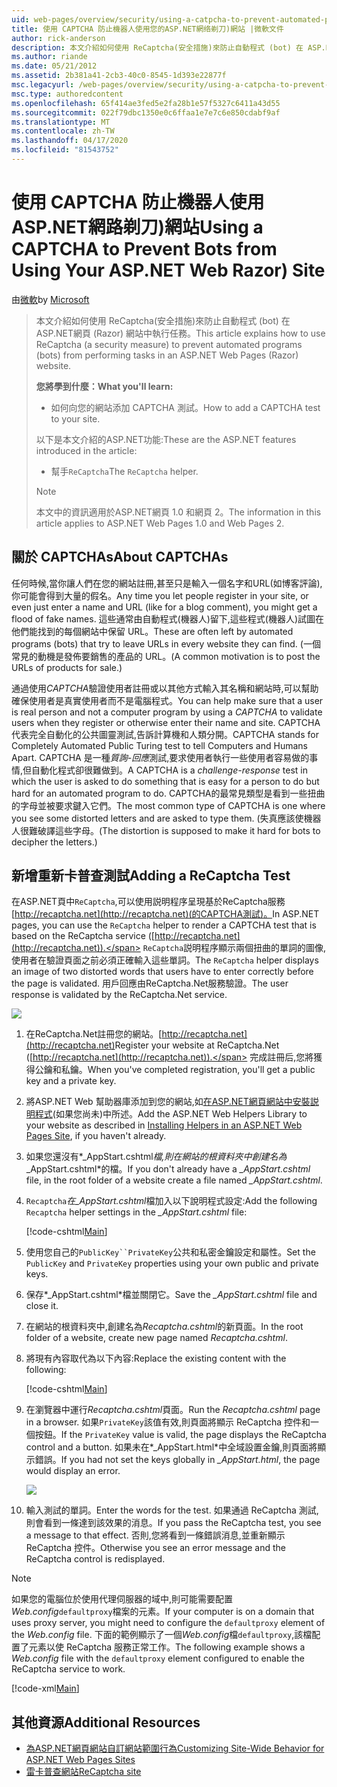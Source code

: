 ```yaml
---
uid: web-pages/overview/security/using-a-catpcha-to-prevent-automated-programs-bots-from-using-your-aspnet-web-site
title: 使用 CAPTCHA 防止機器人使用您的ASP.NET網络剃刀)網站 |微軟文件
author: rick-anderson
description: 本文介紹如何使用 ReCaptcha(安全措施)來防止自動程式 (bot) 在 ASP.NET 網頁 (Razor) 中執行任務...
ms.author: riande
ms.date: 05/21/2012
ms.assetid: 2b381a41-2cb3-40c0-8545-1d393e22877f
msc.legacyurl: /web-pages/overview/security/using-a-catpcha-to-prevent-automated-programs-bots-from-using-your-aspnet-web-site
msc.type: authoredcontent
ms.openlocfilehash: 65f414ae3fed5e2fa28b1e57f5327c6411a43d55
ms.sourcegitcommit: 022f79dbc1350e0c6ffaa1e7e7c6e850cdabf9af
ms.translationtype: MT
ms.contentlocale: zh-TW
ms.lasthandoff: 04/17/2020
ms.locfileid: "81543752"
---
```

# <a name="using-a-captcha-to-prevent-bots-from-using-your-aspnet-web-razor-site"></a><span data-ttu-id="3e917-103">使用 CAPTCHA 防止機器人使用ASP.NET網路剃刀)網站</span><span class="sxs-lookup"><span data-stu-id="3e917-103">Using a CAPTCHA to Prevent Bots from Using Your ASP.NET Web Razor) Site</span></span>

<span data-ttu-id="3e917-104">由[微軟](https://github.com/microsoft)</span><span class="sxs-lookup"><span data-stu-id="3e917-104">by [Microsoft](https://github.com/microsoft)</span></span>

> <span data-ttu-id="3e917-105">本文介紹如何使用 ReCaptcha(安全措施)來防止自動程式 (bot) 在ASP.NET網頁 (Razor) 網站中執行任務。</span><span class="sxs-lookup"><span data-stu-id="3e917-105">This article explains how to use ReCaptcha (a security measure) to prevent automated programs (bots) from performing tasks in an ASP.NET Web Pages (Razor) website.</span></span>
> 
> <span data-ttu-id="3e917-106">**您將學到什麼：**</span><span class="sxs-lookup"><span data-stu-id="3e917-106">**What you'll learn:**</span></span> 
> 
> - <span data-ttu-id="3e917-107">如何向您的網站添加 CAPTCHA 測試。</span><span class="sxs-lookup"><span data-stu-id="3e917-107">How to add a CAPTCHA test to your site.</span></span>
> 
> <span data-ttu-id="3e917-108">以下是本文介紹的ASP.NET功能:</span><span class="sxs-lookup"><span data-stu-id="3e917-108">These are the ASP.NET features introduced in the article:</span></span>
> 
> - <span data-ttu-id="3e917-109">幫手`ReCaptcha`</span><span class="sxs-lookup"><span data-stu-id="3e917-109">The `ReCaptcha` helper.</span></span>
> 
> > [!NOTE]
> > <span data-ttu-id="3e917-110">本文中的資訊適用於ASP.NET網頁 1.0 和網頁 2。</span><span class="sxs-lookup"><span data-stu-id="3e917-110">The information in this article applies to ASP.NET Web Pages 1.0 and Web Pages 2.</span></span>

## <a name="about-captchas"></a><span data-ttu-id="3e917-111">關於 CAPTCHAs</span><span class="sxs-lookup"><span data-stu-id="3e917-111">About CAPTCHAs</span></span>

<span data-ttu-id="3e917-112">任何時候,當你讓人們在您的網站註冊,甚至只是輸入一個名字和URL(如博客評論),你可能會得到大量的假名。</span><span class="sxs-lookup"><span data-stu-id="3e917-112">Any time you let people register in your site, or even just enter a name and URL (like for a blog comment), you might get a flood of fake names.</span></span> <span data-ttu-id="3e917-113">這些通常由自動程式(機器人)留下,這些程式(機器人)試圖在他們能找到的每個網站中保留 URL。</span><span class="sxs-lookup"><span data-stu-id="3e917-113">These are often left by automated programs (bots) that try to leave URLs in every website they can find.</span></span> <span data-ttu-id="3e917-114">(一個常見的動機是發佈要銷售的產品的 URL。</span><span class="sxs-lookup"><span data-stu-id="3e917-114">(A common motivation is to post the URLs of products for sale.)</span></span>

<span data-ttu-id="3e917-115">通過使用*CAPTCHA*驗證使用者註冊或以其他方式輸入其名稱和網站時,可以幫助確保使用者是真實使用者而不是電腦程式。</span><span class="sxs-lookup"><span data-stu-id="3e917-115">You can help make sure that a user is real person and not a computer program by using a *CAPTCHA* to validate users when they register or otherwise enter their name and site.</span></span> <span data-ttu-id="3e917-116">CAPTCHA 代表完全自動化的公共圖靈測試,告訴計算機和人類分開。</span><span class="sxs-lookup"><span data-stu-id="3e917-116">CAPTCHA stands for Completely Automated Public Turing test to tell Computers and Humans Apart.</span></span> <span data-ttu-id="3e917-117">CAPTCHA 是一種*質詢-回應*測試,要求使用者執行一些使用者容易做的事情,但自動化程式卻很難做到。</span><span class="sxs-lookup"><span data-stu-id="3e917-117">A CAPTCHA is a *challenge-response* test in which the user is asked to do something that is easy for a person to do but hard for an automated program to do.</span></span> <span data-ttu-id="3e917-118">CAPTCHA的最常見類型是看到一些扭曲的字母並被要求鍵入它們。</span><span class="sxs-lookup"><span data-stu-id="3e917-118">The most common type of CAPTCHA is one where you see some distorted letters and are asked to type them.</span></span> <span data-ttu-id="3e917-119">(失真應該使機器人很難破譯這些字母。</span><span class="sxs-lookup"><span data-stu-id="3e917-119">(The distortion is supposed to make it hard for bots to decipher the letters.)</span></span>

## <a name="adding-a-recaptcha-test"></a><span data-ttu-id="3e917-120">新增重新卡普查測試</span><span class="sxs-lookup"><span data-stu-id="3e917-120">Adding a ReCaptcha Test</span></span>

<span data-ttu-id="3e917-121">在ASP.NET頁中`ReCaptcha`,可以使用説明程序呈現基於ReCaptcha服務[http://recaptcha.net](http://recaptcha.net)(的CAPTCHA測試)。</span><span class="sxs-lookup"><span data-stu-id="3e917-121">In ASP.NET pages, you can use the `ReCaptcha` helper to render a CAPTCHA test that is based on the ReCaptcha service ([http://recaptcha.net](http://recaptcha.net)).</span></span> <span data-ttu-id="3e917-122">`ReCaptcha`説明程序顯示兩個扭曲的單詞的圖像,使用者在驗證頁面之前必須正確輸入這些單詞。</span><span class="sxs-lookup"><span data-stu-id="3e917-122">The `ReCaptcha` helper displays an image of two distorted words that users have to enter correctly before the page is validated.</span></span> <span data-ttu-id="3e917-123">用戶回應由ReCaptcha.Net服務驗證。</span><span class="sxs-lookup"><span data-stu-id="3e917-123">The user response is validated by the ReCaptcha.Net service.</span></span>

![](using-a-catpcha-to-prevent-automated-programs-bots-from-using-your-aspnet-web-site/_static/image1.jpg)

1. <span data-ttu-id="3e917-124">在ReCaptcha.Net註冊您的網站。[http://recaptcha.net](http://recaptcha.net)</span><span class="sxs-lookup"><span data-stu-id="3e917-124">Register your website at ReCaptcha.Net ([http://recaptcha.net](http://recaptcha.net)).</span></span> <span data-ttu-id="3e917-125">完成註冊后,您將獲得公鑰和私鑰。</span><span class="sxs-lookup"><span data-stu-id="3e917-125">When you've completed registration, you'll get a public key and a private key.</span></span>
2. <span data-ttu-id="3e917-126">將ASP.NET Web 幫助器庫添加到您的網站,如[在ASP.NET網頁網站中安裝説明程式](https://go.microsoft.com/fwlink/?LinkId=252372)(如果您尚未)中所述。</span><span class="sxs-lookup"><span data-stu-id="3e917-126">Add the ASP.NET Web Helpers Library to your website as described in [Installing Helpers in an ASP.NET Web Pages Site](https://go.microsoft.com/fwlink/?LinkId=252372), if you haven't already.</span></span>
3. <span data-ttu-id="3e917-127">如果您還沒有*\_AppStart.cshtml*檔,則在網站的根資料夾中創建名為*\_AppStart.cshtml*的檔。</span><span class="sxs-lookup"><span data-stu-id="3e917-127">If you don't already have a *\_AppStart.cshtml* file, in the root folder of a website create a file named *\_AppStart.cshtml*.</span></span>
4. <span data-ttu-id="3e917-128">`Recaptcha`*在\_AppStart.cshtml*檔加入以下說明程式設定:</span><span class="sxs-lookup"><span data-stu-id="3e917-128">Add the following `Recaptcha` helper settings in the *\_AppStart.cshtml* file:</span></span> 

    [!code-cshtml[Main](using-a-catpcha-to-prevent-automated-programs-bots-from-using-your-aspnet-web-site/samples/sample1.cshtml?highlight=6-7)]
5. <span data-ttu-id="3e917-129">使用您自己的`PublicKey``PrivateKey`公共和私密金鑰設定和屬性。</span><span class="sxs-lookup"><span data-stu-id="3e917-129">Set the `PublicKey` and `PrivateKey` properties using your own public and private keys.</span></span>
6. <span data-ttu-id="3e917-130">保存*\_AppStart.cshtml*檔並關閉它。</span><span class="sxs-lookup"><span data-stu-id="3e917-130">Save the *\_AppStart.cshtml* file and close it.</span></span>
7. <span data-ttu-id="3e917-131">在網站的根資料夾中,創建名為*Recaptcha.cshtml*的新頁面。</span><span class="sxs-lookup"><span data-stu-id="3e917-131">In the root folder of a website, create new page named *Recaptcha.cshtml*.</span></span>
8. <span data-ttu-id="3e917-132">將現有內容取代為以下內容:</span><span class="sxs-lookup"><span data-stu-id="3e917-132">Replace the existing content with the following:</span></span> 

    [!code-cshtml[Main](using-a-catpcha-to-prevent-automated-programs-bots-from-using-your-aspnet-web-site/samples/sample2.cshtml)]
9. <span data-ttu-id="3e917-133">在瀏覽器中運行*Recaptcha.cshtml*頁面。</span><span class="sxs-lookup"><span data-stu-id="3e917-133">Run the *Recaptcha.cshtml* page in a browser.</span></span> <span data-ttu-id="3e917-134">如果`PrivateKey`該值有效,則頁面將顯示 ReCaptcha 控件和一個按鈕。</span><span class="sxs-lookup"><span data-stu-id="3e917-134">If the `PrivateKey` value is valid, the page displays the ReCaptcha control and a button.</span></span> <span data-ttu-id="3e917-135">如果未在*\_AppStart.html*中全域設置金鑰,則頁面將顯示錯誤。</span><span class="sxs-lookup"><span data-stu-id="3e917-135">If you had not set the keys globally in *\_AppStart.html*, the page would display an error.</span></span> 

    ![](using-a-catpcha-to-prevent-automated-programs-bots-from-using-your-aspnet-web-site/_static/image1.png)
10. <span data-ttu-id="3e917-136">輸入測試的單詞。</span><span class="sxs-lookup"><span data-stu-id="3e917-136">Enter the words for the test.</span></span> <span data-ttu-id="3e917-137">如果通過 ReCaptcha 測試,則會看到一條達到該效果的消息。</span><span class="sxs-lookup"><span data-stu-id="3e917-137">If you pass the ReCaptcha test, you see a message to that effect.</span></span> <span data-ttu-id="3e917-138">否則,您將看到一條錯誤消息,並重新顯示 ReCaptcha 控件。</span><span class="sxs-lookup"><span data-stu-id="3e917-138">Otherwise you see an error message and the ReCaptcha control is redisplayed.</span></span>

> [!NOTE]
> <span data-ttu-id="3e917-139">如果您的電腦位於使用代理伺服器的域中,則可能需要配置*Web.config*`defaultproxy`檔案的元素。</span><span class="sxs-lookup"><span data-stu-id="3e917-139">If your computer is on a domain that uses proxy server, you might need to configure the `defaultproxy` element of the *Web.config* file.</span></span> <span data-ttu-id="3e917-140">下面的範例顯示了一個*Web.config*檔`defaultproxy`,該檔配置了元素以使 ReCaptcha 服務正常工作。</span><span class="sxs-lookup"><span data-stu-id="3e917-140">The following example shows a *Web.config* file with the `defaultproxy` element configured to enable the ReCaptcha service to work.</span></span>
> 
> [!code-xml[Main](using-a-catpcha-to-prevent-automated-programs-bots-from-using-your-aspnet-web-site/samples/sample3.xml)]

<a id="Additional_Resources"></a>
## <a name="additional-resources"></a><span data-ttu-id="3e917-141">其他資源</span><span class="sxs-lookup"><span data-stu-id="3e917-141">Additional Resources</span></span>

- [<span data-ttu-id="3e917-142">為ASP.NET網頁網站自訂網站範圍行為</span><span class="sxs-lookup"><span data-stu-id="3e917-142">Customizing Site-Wide Behavior for ASP.NET Web Pages Sites</span></span>](https://go.microsoft.com/fwlink/?LinkId=202906)
- [<span data-ttu-id="3e917-143">雷卡普查網站</span><span class="sxs-lookup"><span data-stu-id="3e917-143">ReCaptcha site</span></span>](https://www.google.com/recaptcha)
